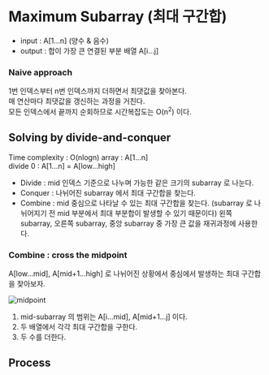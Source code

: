 # Maximum Subarray (최대 구간합)

* input : A[1...n] (양수 & 음수)
* output : 합이 가장 큰 연결된 부분 배열 A[i...j]

### Naive approach

1번 인덱스부터 n번 인덱스까지 더하면서 최댓값을 찾아본다.  
매 연산마다 최댓값을 갱신하는 과정을 거친다.  
모든 인덱스에서 끝까지 순회하므로 시간복잡도는 O(n<sup>2</sup>) 이다.

## Solving by divide-and-conquer

Time complexity : O(nlogn)
array : A[1...n]  
divide 0 : A[1...n] = A[low...high]

* Divide : mid 인덱스 기준으로 나누며 가능한 같은 크기의 subarray 로 나눈다.
* Conquer : 나뉘어진 subarray 에서 최대 구간합을 찾는다.
* Combine : mid 중심으로 나타날 수 있는 최대 구간합을 찾는다. (subarray 로 나뉘어지기 전 mid 부분에서 최대 부분합이 발생할 수 있기 때문이다) 왼쪽 subarray, 오른쪽 subarray, 중앙 subarray 중 가장 큰 값을 재귀과정에 사용한다.

### Combine : cross the midpoint

A[low...mid], A[mid+1...high] 로 나뉘어진 상황에서 중심에서 발생하는 최대 구간합을 찾아보자.

![midpoint](https://user-images.githubusercontent.com/48989903/135854280-cc89e722-0eb8-4435-9742-cf3f627587fd.png)


1. mid-subarray 의 범위는 A[i...mid], A[mid+1...j] 이다.
2. 두 배열에서 각각 최대 구간합을 구한다.
3. 두 수를 더한다.

## Process

